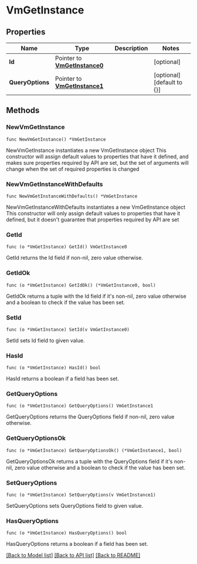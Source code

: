 # VmGetInstance

## Properties

Name | Type | Description | Notes
------------ | ------------- | ------------- | -------------
**Id** | Pointer to [**VmGetInstance0**](VmGetInstance0.md) |  | [optional] 
**QueryOptions** | Pointer to [**VmGetInstance1**](VmGetInstance1.md) |  | [optional] [default to {}]

## Methods

### NewVmGetInstance

`func NewVmGetInstance() *VmGetInstance`

NewVmGetInstance instantiates a new VmGetInstance object
This constructor will assign default values to properties that have it defined,
and makes sure properties required by API are set, but the set of arguments
will change when the set of required properties is changed

### NewVmGetInstanceWithDefaults

`func NewVmGetInstanceWithDefaults() *VmGetInstance`

NewVmGetInstanceWithDefaults instantiates a new VmGetInstance object
This constructor will only assign default values to properties that have it defined,
but it doesn't guarantee that properties required by API are set

### GetId

`func (o *VmGetInstance) GetId() VmGetInstance0`

GetId returns the Id field if non-nil, zero value otherwise.

### GetIdOk

`func (o *VmGetInstance) GetIdOk() (*VmGetInstance0, bool)`

GetIdOk returns a tuple with the Id field if it's non-nil, zero value otherwise
and a boolean to check if the value has been set.

### SetId

`func (o *VmGetInstance) SetId(v VmGetInstance0)`

SetId sets Id field to given value.

### HasId

`func (o *VmGetInstance) HasId() bool`

HasId returns a boolean if a field has been set.

### GetQueryOptions

`func (o *VmGetInstance) GetQueryOptions() VmGetInstance1`

GetQueryOptions returns the QueryOptions field if non-nil, zero value otherwise.

### GetQueryOptionsOk

`func (o *VmGetInstance) GetQueryOptionsOk() (*VmGetInstance1, bool)`

GetQueryOptionsOk returns a tuple with the QueryOptions field if it's non-nil, zero value otherwise
and a boolean to check if the value has been set.

### SetQueryOptions

`func (o *VmGetInstance) SetQueryOptions(v VmGetInstance1)`

SetQueryOptions sets QueryOptions field to given value.

### HasQueryOptions

`func (o *VmGetInstance) HasQueryOptions() bool`

HasQueryOptions returns a boolean if a field has been set.


[[Back to Model list]](../README.md#documentation-for-models) [[Back to API list]](../README.md#documentation-for-api-endpoints) [[Back to README]](../README.md)


